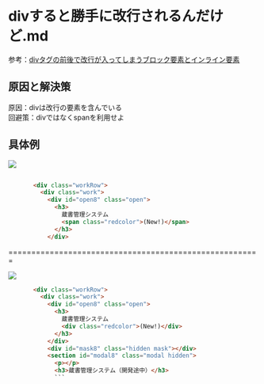 # divすると勝手に改行されるんだけど.md


参考：[divタグの前後で改行が入ってしまうブロック要素とインライン要素](https://qiita.com/ug23/items/4c29dc6fded65766d197)

## 原因と解決策

原因：divは改行の要素を含んでいる  
回避策：divではなくspanを利用せよ  


## 具体例

<img src="https://i.gyazo.com/7bc75a370bb899369764b43b28f97ad1.png">

```html

       <div class="workRow">
         <div class="work">
           <div id="open8" class="open">
             <h3>
               蔵書管理システム
               <span class="redcolor">(New!)</span>
             </h3>
           </div>
```

=======================================================



<img src="https://i.gyazo.com/25ee542e7f2931465409140334d64ea2.png">

```html
       <div class="workRow">
         <div class="work">
           <div id="open8" class="open">
             <h3>
               蔵書管理システム
               <div class="redcolor">(New!)</div>
             </h3>
           </div>
           <div id="mask8" class="hidden mask"></div>
           <section id="modal8" class="modal hidden">
             <p></p>
             <h3>蔵書管理システム（開発途中）</h3>
             ```
